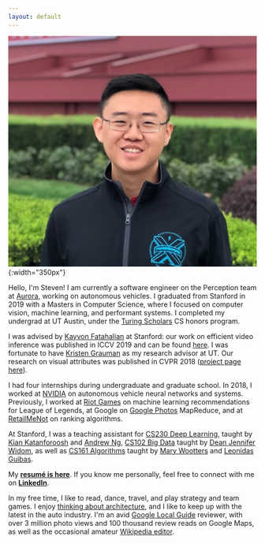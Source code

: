 ```yaml
---
layout: default
---
```


![Stanford](/assets/beijing_steven_chen.jpg){:width="350px"}

Hello, I'm Steven! I am currently a software engineer on the Perception team at [Aurora][aurora], working on autonomous vehicles. I graduated from Stanford in 2019 with a Masters in Computer Science, where I focused on computer vision, machine learning, and performant systems. I completed my undergrad at UT Austin, under the [Turing Scholars][turing] CS honors program.

I was advised by [Kayvon Fatahalian][kayvon] at Stanford: our work on efficient video inference was published in ICCV 2019 and can be found [here][jitnet]. I was fortunate to have [Kristen Grauman][grauman] as my research advisor at UT. Our research on visual attributes was published in CVPR 2018 ([project page here][paper]).

I had four internships during undergraduate and graduate school. In 2018, I worked at [NVIDIA][nvidia] on autonomous vehicle neural networks and systems. Previously, I worked at [Riot Games][riot] on machine learning recommendations for League of Legends, at Google on [Google Photos][photos] MapReduce, and at [RetailMeNot][rmn] on ranking algorithms.

At Stanford, I was a teaching assistant for [CS230 Deep Learning][cs230], taught by [Kian Katanforoosh][kian] and [Andrew Ng][andrew], [CS102 Big Data][cs102] taught by [Dean Jennifer Widom][widom], as well as [CS161 Algorithms][cs161] taught by [Mary Wootters][wootters] and [Leonidas Guibas][guibas].

My **[resumé is here][resume]**. If you know me personally, feel free to connect with me on **[LinkedIn][linkedin]**.

In my free time, I like to read, dance, travel, and play strategy and team games. I enjoy [thinking about architecture][arch], and I like to keep up with the latest in the auto industry. I'm an avid [Google Local Guide][local] reviewer, with over 3 million photo views and 100 thousand review reads on Google Maps, as well as the occasional amateur [Wikipedia editor][wikipedia].

<!--

<br />

<h2 class="recent-title">Latest Blog Posts</h2>

<ul class="post-list">
    {% for post in site.posts limit:3 %}
      <li>
        <span class="post-meta">{{ post.date | date: "%b %-d, %Y" }}</span>
        
        <a class="post-link" href="{{ post.url | prepend: site.baserurl }}">{{ post.title }}</a>
        
        {{ post.content | strip_html | truncatewords: 50 }}

      </li>
    {% endfor %}
</ul>

-->

[wikipedia]: https://en.wikipedia.org/wiki/Wikipedia:Why_to_contribute#List_of_reasons
[cs230]: http://cs230.stanford.edu
[andrew]: http://www.andrewng.org/
[kian]: https://www.linkedin.com/in/kiankatan/
[widom]: https://cs.stanford.edu/people/widom/
[wootters]: https://sites.google.com/site/marywootters/
[guibas]: https://geometry.stanford.edu/member/guibas/
[kayvon]: http://graphics.stanford.edu/~kayvonf/
[turing]: https://www.cs.utexas.edu/turing-scholars
[deans]: https://cns.utexas.edu/honors/honors-programs-center/deans-scholars
[iot]: https://en.wikipedia.org/wiki/Internet_of_Things
[rmn]: http://www.retailmenot.com
[google]: http://www.google.com
[mtnview]: http://www.google.com/about/careers/locations/mountain-view/
[photos]: https://www.google.com/photos/about/?page=auto-backup
[resume]: /assets/steven_chen_resume.pdf
[favorites]: http://amzn.com/w/3M7DGS728ZX5Q
[local]: https://www.google.com/local/guides/
[blog]: /blog
[riot]: http://www.riotgames.com
[arch]: https://mitpress.mit.edu/books/experiencing-architecture-second-edition
[linkedin]: https://www.linkedin.com/in/stevenzchen
[cs161]: http://cs161.stanford.edu
[cs102]: http://cs102.stanford.edu
[spotify]: https://open.spotify.com/user/stevenzc/playlist/6QPJvtr4AG96c1XUskYHs3?si=2OGtXcHISeSCYOZgKBkpWg
[grauman]: http://www.cs.utexas.edu/users/grauman/
[paper]: /comparecontrast
[nvidia]: https://www.nvidia.com/en-us/self-driving-cars/
[jitnet]: https://arxiv.org/abs/1812.02699
[aurora]: https://aurora.tech/
